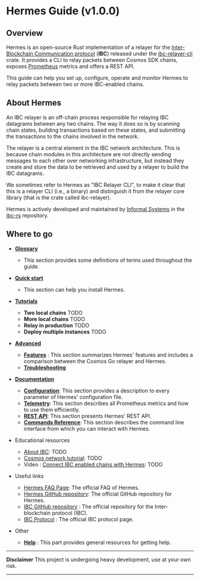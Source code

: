 # Hermes Guide (v1.0.0)

## Overview 

Hermes is an open-source Rust implementation of a relayer for the
[Inter-Blockchain Communication protocol](https://ibc.cosmos.network) (**IBC**) released under the [ibc-relayer-cli](https://crates.io/crates/ibc-relayer-cli) crate. It provides a CLI to relay packets between Cosmos SDK chains, exposes [Prometheus](https://prometheus.io/) metrics and offers a REST API. 

This guide can help you set up, configure, operate and monitor Hermes to relay
packets between two or more IBC-enabled chains.

## About Hermes

An IBC relayer is an off-chain process responsible for relaying IBC datagrams between any two chains. The way it does so is by scanning chain states, building transactions based on these states, and submitting the transactions to the chains involved in the network.

The relayer is a central element in the IBC network architecture. This is because chain modules in this architecture are not directly sending messages to each other over networking infrastructure, but instead they create and store the data to be retrieved and used by a relayer to build the IBC datagrams.

We sometimes refer to Hermes as "IBC Relayer CLI", to make it clear that this is a relayer CLI (i.e., a binary) and distinguish it from the relayer core library (that is the crate called ibc-relayer).

Hermes is actively developed and maintained by [Informal Systems](https://informal.systems) in the [ibc-rs](https://github.com/informalsystems/ibc-rs) repository.

## Where to go

* **[Glossary](./glossary.md)**

  - This section provides some definitions of terms used throughout the guide.


* **[Quick start](./quick-start/index.md)**

  - This section can help you install Hermes.

* **[Tutorials](./tutorials/index.md)**

  - **Two local chains** TODO
  - **More local chains** TODO
  - **Relay in production** TODO
  - **Deploy multiple instances** TODO

* **[Advanced](./advanced/index.md)**
  - **[Features](./advanced/features.md)** : This section summarizes Hermes' features and includes a comparison between the Cosmos Go relayer and Hermes.
  - **[Troubleshooting](./advanced/troubleshooting/index.md)**

* **[Documentation](./documentation/index.md)**
  - **[Configuration](./documentation/config.md)**: This section provides a description to every parameter of Hermes' configuration file.
  - **[Telemetry](./documentation/telemetry.md)**: This section describes all Prometheus metrics and how to use them efficiently.
  - **[REST API](./documentation/rest-api.md)**: This section presents Hermes' REST API.
  - **[Commands Reference](./documentation/commands/index.md)**: This section describes the command line interface from which you can interact with Hermes.

* Educational resources
  - [About IBC](https://ibc.cosmos.network/): TODO 
  - [Cosmos network tutorial](https://tutorials.cosmos.network/academy/4-ibc/what-is-ibc.html#): TODO 
  - Video : [Connect IBC enabled chains with Hermes](https://www.youtube.com/watch?v=_xQDTj1PcEw&t=4289s): TODO 

* Useful links
  - [Hermes FAQ Page](https://github.com/informalsystems/ibc-rs/discussions/2472): The official FAQ of Hermes.
  - [Hermes GitHub repository](https://github.com/informalsystems/ibc-rs): The official GitHub repository for Hermes.
  - [IBC GitHub repository](https://github.com/cosmos/ics) : The official repository for the Inter-blockchain protocol (IBC).
  - [IBC Protocol](https://ibcprotocol.org) : The official IBC protocol page.

* Other

  - **[Help](./help.md)** : This part provides general resources for getting help.

---

__Disclaimer__ This project is undergoing heavy development, use at your own risk.

---

[^ibc]: [The Inter Blockchain Communication Protocol: An Overview](https://arxiv.org/pdf/2006.15918.pdf)
